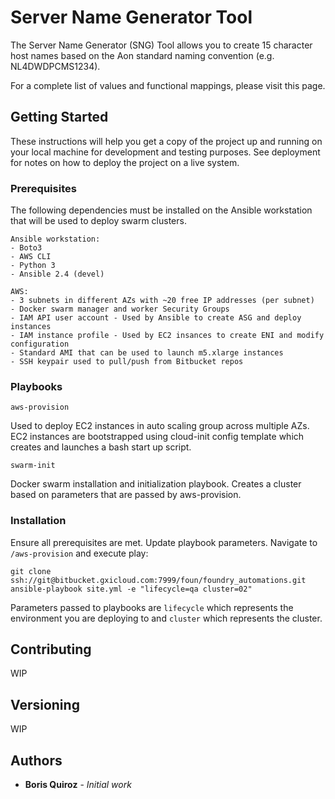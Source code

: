 # Server Name Generator Tool

The Server Name Generator (SNG) Tool allows you to create 15 character host names based on the Aon standard naming convention (e.g. NL4DWDPCMS1234). 

For a complete list of values and functional mappings, please visit this page.

## Getting Started

These instructions will help you get a copy of the project up and running on your local machine for development and testing purposes. See deployment for notes on how to deploy the project on a live system.

### Prerequisites

The following dependencies must be installed on the Ansible workstation that will be used to deploy swarm clusters. 

```
Ansible workstation:
- Boto3
- AWS CLI
- Python 3
- Ansible 2.4 (devel)

AWS:
- 3 subnets in different AZs with ~20 free IP addresses (per subnet)
- Docker swarm manager and worker Security Groups
- IAM API user account - Used by Ansible to create ASG and deploy instances
- IAM instance profile - Used by EC2 insances to create ENI and modify configuration
- Standard AMI that can be used to launch m5.xlarge instances
- SSH keypair used to pull/push from Bitbucket repos
```

### Playbooks
```
aws-provision
```
Used to deploy EC2 instances in auto scaling group across multiple AZs. EC2 instances are bootstrapped using cloud-init config template which creates and launches a bash start up script.

```
swarm-init
```
Docker swarm installation and initialization playbook. Creates a cluster based on parameters that are passed by aws-provision.

### Installation

Ensure all prerequisites are met. Update playbook parameters. Navigate to `/aws-provision` and execute play:

```
git clone ssh://git@bitbucket.gxicloud.com:7999/foun/foundry_automations.git
ansible-playbook site.yml -e "lifecycle=qa cluster=02"
```
Parameters passed to playbooks are `lifecycle` which represents the environment you are deploying to and `cluster` which represents the cluster.

## Contributing

WIP

## Versioning

WIP

## Authors

* **Boris Quiroz** - *Initial work*
